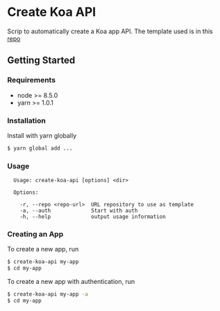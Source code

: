 # Create Koa API
Scrip to automatically create a Koa app API. The template used is in this [repo](https://github.com/gsulloa/koa-boilerplate)

## Getting Started

### Requirements
- node >= 8.5.0
- yarn >= 1.0.1

### Installation
Install with yarn globally
```sh
$ yarn global add ...
```
### Usage

```
  Usage: create-koa-api [options] <dir>

  Options:

    -r, --repo <repo-url>  URL repository to use as template
    -a, --auth             Start with auth
    -h, --help             output usage information
```

### Creating an App
To create a new app, run
```sh
$ create-koa-api my-app
$ cd my-app
```

To create a new app with authentication, run
```sh
$ create-koa-api my-app -a
$ cd my-app
```


